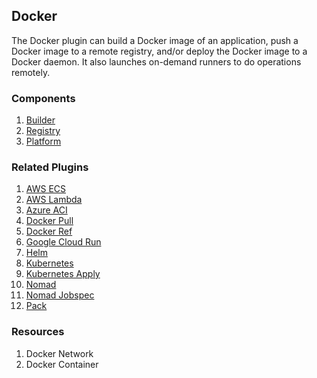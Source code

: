 ## Docker

The Docker plugin can build a Docker image of an application, push a Docker
image to a remote registry, and/or deploy the Docker image to a Docker daemon.
It also launches on-demand runners to do operations remotely.

### Components

1. [Builder](/waypoint/integrations/hashicorp/docker/latest/components/builder)
2. [Registry](/waypoint/integrations/hashicorp/docker/latest/components/registry)
3. [Platform](/waypoint/integrations/hashicorp/docker/latest/components/platform)

### Related Plugins

1. [AWS ECS](/waypoint/integrations/hashicorp/aws-ecs)
2. [AWS Lambda](/waypoint/integrations/hashicorp/aws-lambda)
3. [Azure ACI](/waypoint/integrations/hashicorp/azure-container-instance)
4. [Docker Pull](/waypoint/integrations/hashicorp/docker-pull)
5. [Docker Ref](/waypoint/integrations/hashicorp/docker-ref)
6. [Google Cloud Run](/waypoint/integrations/hashicorp/google-cloud-run)
7. [Helm](/waypoint/integrations/hashicorp/helm)
8. [Kubernetes](/waypoint/integrations/hashicorp/kubernetes)
9. [Kubernetes Apply](/waypoint/integrations/hashicorp/kubernetes-apply)
10. [Nomad](/waypoint/integrations/hashicorp/nomad)
11. [Nomad Jobspec](/waypoint/integrations/hashicorp/nomad-jobspec)
12. [Pack](/waypoint/integrations/hashicorp/pack)

### Resources

1. Docker Network
2. Docker Container
